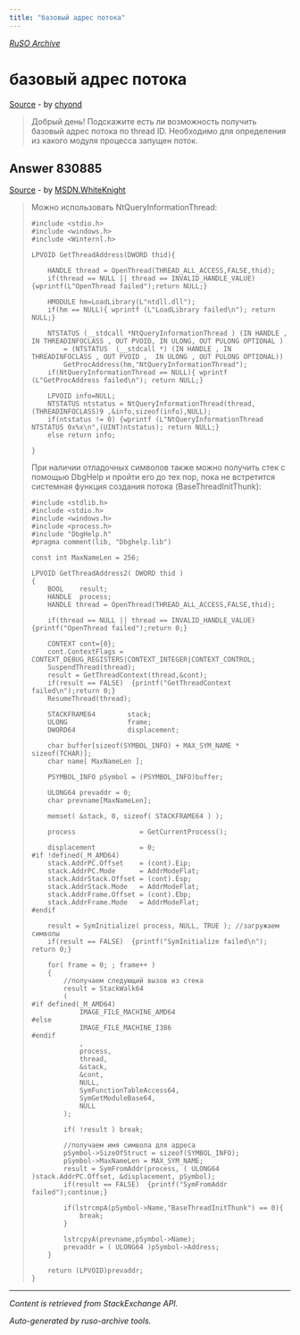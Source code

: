 ```yaml
---
title: "базовый адрес потока"
---
```

<p><i><a href="https://github.com/MSDN-WhiteKnight/ruso-archive/">RuSO Archive</a></i></p>
<h1>базовый адрес потока</h1>
<p><a href="https://ru.stackoverflow.com/questions/729787/%d0%b1%d0%b0%d0%b7%d0%be%d0%b2%d1%8b%d0%b9-%d0%b0%d0%b4%d1%80%d0%b5%d1%81-%d0%bf%d0%be%d1%82%d0%be%d0%ba%d0%b0">Source</a> - by <a href="https://ru.stackoverflow.com/users/266110/chyond">chyond</a></p>
<blockquote>
<p>Добрый день! Подскажите есть ли возможность получить базовый адрес потока по thread ID. Необходимо для определения из какого модуля процесса запущен поток. </p>

</blockquote>
<h2>Answer 830885</h2>
<p><a href="https://ru.stackoverflow.com/a/830885/">Source</a> - by <a href="https://ru.stackoverflow.com/users/240512/msdn-whiteknight">MSDN.WhiteKnight</a></p>
<blockquote>
<p>Можно использовать NtQueryInformationThread:</p>

<pre><code>#include &lt;stdio.h&gt;
#include &lt;windows.h&gt;
#include &lt;Winternl.h&gt;

LPVOID GetThreadAddress(DWORD thid){

    HANDLE thread = OpenThread(THREAD_ALL_ACCESS,FALSE,thid);
    if(thread == NULL || thread == INVALID_HANDLE_VALUE) {wprintf(L"OpenThread failed");return NULL;}

    HMODULE hm=LoadLibrary(L"ntdll.dll");
    if(hm == NULL){ wprintf (L"LoadLibrary failed\n"); return NULL;}

    NTSTATUS (__stdcall *NtQueryInformationThread ) (IN HANDLE , IN THREADINFOCLASS , OUT PVOID, IN ULONG, OUT PULONG OPTIONAL )  
        = (NTSTATUS  (__stdcall *) (IN HANDLE , IN THREADINFOCLASS , OUT PVOID ,  IN ULONG , OUT PULONG OPTIONAL))
        GetProcAddress(hm,"NtQueryInformationThread");  
    if(NtQueryInformationThread == NULL){ wprintf (L"GetProcAddress failed\n"); return NULL;}

    LPVOID info=NULL;   
    NTSTATUS ntstatus = NtQueryInformationThread(thread,(THREADINFOCLASS)9 ,&amp;info,sizeof(info),NULL);
    if(ntstatus != 0) {wprintf (L"NtQueryInformationThread NTSTATUS 0x%x\n",(UINT)ntstatus); return NULL;}
    else return info;

}
</code></pre>

<p>При наличии отладочных символов также можно получить стек с помощью DbgHelp и пройти его до тех пор, пока не встретится системная функция создания потока (BaseThreadInitThunk):</p>

<pre><code>#include &lt;stdlib.h&gt;
#include &lt;stdio.h&gt;
#include &lt;windows.h&gt;
#include &lt;process.h&gt;
#include "DbgHelp.h"
#pragma comment(lib, "Dbghelp.lib")

const int MaxNameLen = 256;

LPVOID GetThreadAddress2( DWORD thid )
{
    BOOL    result;
    HANDLE  process;
    HANDLE thread = OpenThread(THREAD_ALL_ACCESS,FALSE,thid);

    if(thread == NULL || thread == INVALID_HANDLE_VALUE) {printf("OpenThread failed");return 0;}

    CONTEXT cont={0};
    cont.ContextFlags = CONTEXT_DEBUG_REGISTERS|CONTEXT_INTEGER|CONTEXT_CONTROL;    
    SuspendThread(thread);
    result = GetThreadContext(thread,&amp;cont);
    if(result == FALSE)  {printf("GetThreadContext failed\n");return 0;}
    ResumeThread(thread);

    STACKFRAME64        stack;
    ULONG               frame;    
    DWORD64             displacement;

    char buffer[sizeof(SYMBOL_INFO) + MAX_SYM_NAME * sizeof(TCHAR)];
    char name[ MaxNameLen ];

    PSYMBOL_INFO pSymbol = (PSYMBOL_INFO)buffer;

    ULONG64 prevaddr = 0;
    char prevname[MaxNameLen];

    memset( &amp;stack, 0, sizeof( STACKFRAME64 ) );

    process                = GetCurrentProcess();

    displacement           = 0;
#if !defined(_M_AMD64)
    stack.AddrPC.Offset    = (cont).Eip;
    stack.AddrPC.Mode      = AddrModeFlat;
    stack.AddrStack.Offset = (cont).Esp;
    stack.AddrStack.Mode   = AddrModeFlat;
    stack.AddrFrame.Offset = (cont).Ebp;
    stack.AddrFrame.Mode   = AddrModeFlat;
#endif

    result = SymInitialize( process, NULL, TRUE ); //загружаем символы
    if(result == FALSE)  {printf("SymInitialize failed\n"); return 0;}

    for( frame = 0; ; frame++ )
    {
        //получаем следующий вызов из стека
        result = StackWalk64
        (
#if defined(_M_AMD64)
            IMAGE_FILE_MACHINE_AMD64
#else
            IMAGE_FILE_MACHINE_I386
#endif
            ,
            process,
            thread,
            &amp;stack,
            &amp;cont,
            NULL,
            SymFunctionTableAccess64,
            SymGetModuleBase64,
            NULL
        );

        if( !result ) break;        

        //получаем имя символа для адреса
        pSymbol-&gt;SizeOfStruct = sizeof(SYMBOL_INFO);
        pSymbol-&gt;MaxNameLen = MAX_SYM_NAME;
        result = SymFromAddr(process, ( ULONG64 )stack.AddrPC.Offset, &amp;displacement, pSymbol);
        if(result == FALSE)  {printf("SymFromAddr failed");continue;}        

        if(lstrcmpA(pSymbol-&gt;Name,"BaseThreadInitThunk") == 0){                       
            break;
        }     

        lstrcpyA(prevname,pSymbol-&gt;Name);
        prevaddr = ( ULONG64 )pSymbol-&gt;Address;
    }

    return (LPVOID)prevaddr;
}
</code></pre>

</blockquote>
<hr/>
<p><i>Content is retrieved from StackExchange API. </i></p>
<p><i>Auto-generated by ruso-archive tools. </i></p>
